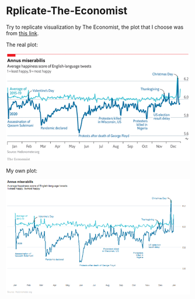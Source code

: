 # Rplicate-The-Economist

Try to replicate visualization by The Economist, the plot that I choose was from [this link](https://www.economist.com/graphic-detail/2020/12/31/twitter-users-have-had-their-most-miserable-year-yet).

The real plot:

![Image](https://github.com/kevbow/Rplicate-The-Economist/blob/main/assets/economist_real_plot.png)

My own plot:

![Image](https://github.com/kevbow/Rplicate-The-Economist/blob/main/assets/saved_p7.png)
